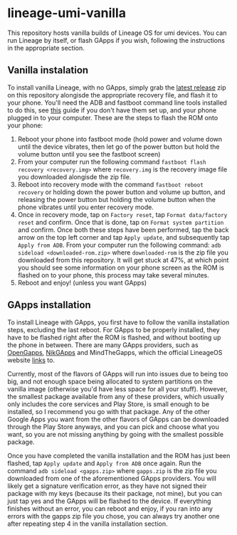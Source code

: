 # lineage-umi-vanilla

This repository hosts vanilla builds of Lineage OS for umi devices. You can run Lineage by itself, or flash GApps if you wish, following the instructions in the appropriate section.

## Vanilla instalation

To install vanilla Lineage, with no GApps, simply grab the [latest release](https://github.com/nanoandrew4/lineage-umi-vanilla/releases) zip on this repository alongisde the appropriate recovery file, and flash it to your phone. You'll need the ADB and fastboot command line tools installed to do this, see [this](https://www.xda-developers.com/install-adb-windows-macos-linux/) guide if you don't have them set up, and your phone plugged in to your computer. These are the steps to flash the ROM onto your phone:

1. Reboot your phone into fastboot mode (hold power and volume down until the device vibrates, then let go of the power button but hold the volume button until you see the fastboot screen)
2. From your computer run the following command `fastboot flash recovery <recovery.img>` where `recovery.img` is the recovery image file you downloaded alongisde the zip file.
3. Reboot into recovery mode with the command `fastboot reboot recovery` or holding down the power button and volume up button, and releasing the power button but holding the volume button when the phone vibrates until you enter recovery mode.
4. Once in recovery mode, tap on `Factory reset`, tap `Format data/factory reset` and confirm. Once that is done, tap on `Format system partition` and confirm. Once both these steps have been performed, tap the back arrow on the top left corner and tap `Apply update`, and subsequently tap `Apply from ADB`. From your computer run the following command: `adb sideload <downloaded-rom.zip>` where `downloaded-rom` is the zip file you downloaded from this repository. It will get stuck at 47%, at which point you should see some information on your phone screen as the ROM is flashed on to your phone, this process may take several minutes.
5. Reboot and enjoy! (unless you want GApps)

## GApps installation

To install Lineage with GApps, you first have to follow the vanilla installation steps, excluding the last reboot. For GApps to be properly installed, they have to be flashed right after the ROM is flashed, and without booting up the phone in between. There are many GApps providers, such as [OpenGapps](https://opengapps.org/), [NikGApps](https://nikgapps.com/) and MindTheGapps, which the official LineageOS website [links](https://wiki.lineageos.org/gapps) to. 

Currently, most of the flavors of GApps will run into issues due to being too big, and not enough space being allocated to system partitions on the vanilla image (otherwise you'd have less space for all your stuff). However, the smallest package available from any of these providers, which usually only includes the core services and Play Store, is small enough to be installed, so I recommend you go with that package. Any of the other Google Apps you want from the other flavors of GApps can be downloaded through the Play Store anyways, and you can pick and choose what you want, so you are not missing anything by going with the smallest possible package.

Once you have completed the vanilla installation and the ROM has just been flashed, tap `Apply update` and `Apply from ADB` once again. Run the command `adb sideload <gapps.zip>` where `gapps.zip` is the zip file you downloaded from one of the aforementioned GApps providers. You will likely get a signature verification error, as they have not signed their package with my keys (because its their package, not mine), but you can just tap yes and the GApps will be flashed to the device. If everything finishes without an error, you can reboot and enjoy, if you ran into any errors with the gapps zip file you chose, you can always try another one after repeating step 4 in the vanilla installation section.

